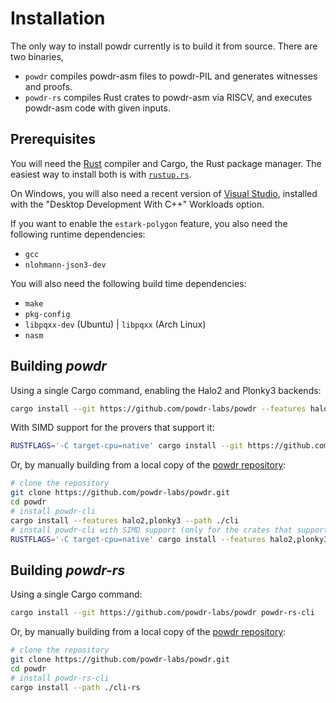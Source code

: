 # Installation

The only way to install powdr currently is to build it from source.
There are two binaries, 

- `powdr` compiles powdr-asm files to powdr-PIL and generates
witnesses and proofs.
- `powdr-rs` compiles Rust crates to powdr-asm via RISCV, and executes
powdr-asm code with given inputs.

## Prerequisites

You will need the [Rust](https://rust-lang.org) compiler and Cargo, the Rust package manager.
The easiest way to install both is with [`rustup.rs`](https://rustup.rs/).

On Windows, you will also need a recent version of [Visual Studio](https://visualstudio.microsoft.com/downloads/),
installed with the "Desktop Development With C++" Workloads option.

If you want to enable the `estark-polygon` feature, you also need the following
runtime dependencies:

- `gcc`
- `nlohmann-json3-dev`

You will also need the following build time dependencies:

- `make`
- `pkg-config`
- `libpqxx-dev` (Ubuntu) | `libpqxx` (Arch Linux)
- `nasm`

## Building *powdr*

Using a single Cargo command, enabling the Halo2 and Plonky3 backends:

```sh
cargo install --git https://github.com/powdr-labs/powdr --features halo2,plonky3 powdr-cli
```

With SIMD support for the provers that support it:

```sh
RUSTFLAGS='-C target-cpu=native' cargo install --git https://github.com/powdr-labs/powdr --features halo2,plonky3,plonky3-simd powdr-cli
```

Or, by manually building from a local copy of the [powdr repository](https://github.com/powdr-labs/powdr):

```sh
# clone the repository
git clone https://github.com/powdr-labs/powdr.git
cd powdr
# install powdr-cli
cargo install --features halo2,plonky3 --path ./cli
# install powdr-cli with SIMD support (only for the crates that support it)
RUSTFLAGS='-C target-cpu=native' cargo install --features halo2,plonky3,plonky3-simd --path ./cli
```

## Building *powdr-rs*

Using a single Cargo command:

```sh
cargo install --git https://github.com/powdr-labs/powdr powdr-rs-cli
```

Or, by manually building from a local copy of the [powdr repository](https://github.com/powdr-labs/powdr):

```sh
# clone the repository
git clone https://github.com/powdr-labs/powdr.git
cd powdr
# install powdr-rs-cli
cargo install --path ./cli-rs
```
